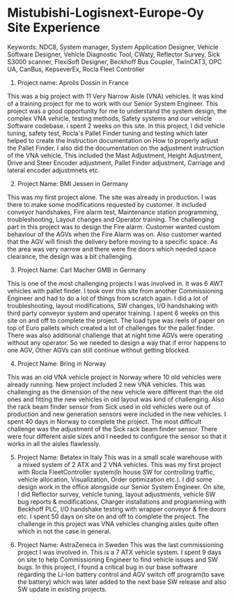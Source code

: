 # Mistubishi-Logisnext-Europe-Oy Site Experience

Keywords: NDC8, System manager, System Application Designer, Vehicle Software Designer, Vehicle Diagnostic Tool, CWatý, Reflector Survey, Sick S3000 scanner, 
          FlexiSoft Designer, Beckhoff Bus Coupler, TwinCAT3, OPC UA, CanBus, KepseverEx, Rocla Fleet Controller
          
1. Project name: Aprolis Dossin in France

This was a big project with 11 Very Narrow Aisle (VNA) vehicles. It was kind of a training project for me to work with our Senior System Engineer. This project
was a good opportunity for me to understand the system design, the complex VNA vehicle, testing methods, Safety systems and our vehicle Software codebase. i spent
2 weeks on this site. In this project, I did vehicle tuning, safety test, Rocla's Pallet Finder tuning and testing which later helped to create the Instruction documentation on How to properly adjust the Pallet Finder. I also did the documentation on the adjustment instruction of the VNA vehicle. This included the Mast Adjustment, Height Adjustment, Drive and Steer Encoder adjustment, Pallet Finder adjustment, Carriage and lateral encoder adjustmnets etc.

2. Project Name: BMI Jessen in Germany

This was my first project alone. The site was already in production. I was there to make some modifications requested by customer. It included conveyor handshakes, Fire alarm test, Maintenance station programming, troubleshooting, Layout changes and Operator training. The challenging part in this project was to design the Fire alarm. Customer wanted custom behaviour of the AGVs when the Fire Alarm was on. Also customer wanted that the AGV will finish the delivery before moving to a specific space. As the area was very narrow and there were fire doors which needed space clearance, the design was a bit challenging.

3. Project Name: Carl Macher GMB in Germany

This is one of the most challenging projects I was involved in. It was 6 AWT vehicles with pallet finder. I took over this site from another Commissioning Engineer and had to do a lot of things from scratch again. I did a lot of troubleshooting, layout modifications, SW changes, I/O handshaking with third party conveyor system and operator training. I spent 6 weeks on this site on and off to complete the project. The load type was reels of paper on top of Euro pallets which created a lot of challenges for the pallet finder. There was also additional challenge that at night time AGVs were operating without any operator. So we needed to design a way that if error happens to one AGV, Other AGVs can still continue without getting blocked. 

4. Project Name: Bring in Norway

This was an old VNA vehicle project in Norway where 10 old vehicles were already running. New project included 2 new VNA vehicles. This was challenging as the dimension of the new vehicle were different than the old ones and fitting the new vehicles in old layout was kind of challenging. Also the rack beam finder sensor from Sick used in old vehicles were out of production and new generation sensors were included in the new vehicles. I spent 40 days in Norway to complete the project. The most difficult challenge was the adjustment of the Sick rack beam finder sensor. There were four different aisle sizes and I needed to configure the sensor so that it works in all the aisles flawlessly. 

5. Project Name: Betatex in Italy
This was in a small scale warehouse with a mixed system of 2 ATX and 2 VNA vehicles. This was my first project with Rocla FleetController system(In house SW for controlling traffic, vehicle allocation, Visualization, Order optimization etc.). I did some design work in the office alongside our Senior System Engineer. On site, I did Reflector survey, vehicle tuning, layout adjustments, vehicle SW bug reports & modifications, Charger installations and programming with Beckhoff PLC, I/O handshake testing with wrapper conveyor & fire doors etc. I spent 50 days on site on and off to complete the project. The challenge in this project was VNA vehicles changing aisles quite often which in not the case in general. 

6. Project Name: AstraZeneca in Sweden
This was the last commissioning project I was involved in. This is a 7 ATX vehicle system. I spent 9 days on site to help Commissioning Engineer to find vehicle issues 
and SW bugs. In this project, I found a critical bug in our base software regarding the Li-Ion battery control and AGV switch off program(to save the battery) which was later added to the next base SW release and also SW update in existing projects.
